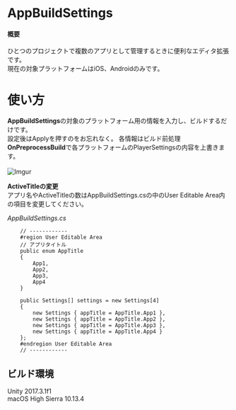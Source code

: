 # AppBuildSettings
#### 概要
ひとつのプロジェクトで複数のアプリとして管理するときに便利なエディタ拡張です。<br>
現在の対象プラットフォームはiOS、Androidのみです。<br>

# 使い方
**AppBuildSettings**の対象のプラットフォーム用の情報を入力し、ビルドするだけです。<br>
設定後はApplyを押すのをお忘れなく。
各情報はビルド前処理**OnPreprocessBuild**で各プラットフォームのPlayerSettingsの内容を上書きます。<br>
<br>
![Imgur](https://i.imgur.com/E5JJ9C8.png)
<br>

**ActiveTitleの変更**  
アプリ名やActiveTitleの数はAppBuildSettings.csの中のUser Editable Area内の項目を変更してください。

*AppBuildSettings.cs*
```
    // ------------
    #region User Editable Area
    // アプリタイトル
    public enum AppTitle
    {
        App1,
        App2,
        App3,
        App4
    }

    public Settings[] settings = new Settings[4]
    {
        new Settings { appTitle = AppTitle.App1 },
        new Settings { appTitle = AppTitle.App2 },
        new Settings { appTitle = AppTitle.App3 },
        new Settings { appTitle = AppTitle.App4 }
    };
    #endregion User Editable Area
    // ------------
```

## ビルド環境
Unity 2017.3.1f1<br>
macOS High Sierra 10.13.4
